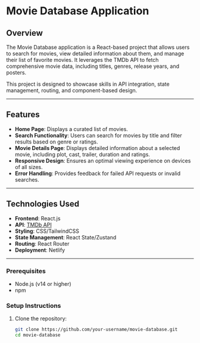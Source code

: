 # Movie Database Application

## **Overview**

The Movie Database application is a React-based project that allows users to search for movies, view detailed information about them, and manage their list of favorite movies. It leverages the TMDb API to fetch comprehensive movie data, including titles, genres, release years, and posters.

This project is designed to showcase skills in API integration, state management, routing, and component-based design.

---

## **Features**

- **Home Page**: Displays a curated list of movies.
- **Search Functionality**: Users can search for movies by title and filter results based on genre or ratings.
- **Movie Details Page**: Displays detailed information about a selected movie, including plot, cast, trailer, duration and ratings.
- **Responsive Design**: Ensures an optimal viewing experience on devices of all sizes.
- **Error Handling**: Provides feedback for failed API requests or invalid searches.

---

## **Technologies Used**

- **Frontend**: React.js
- **API**: [TMDb API](https://developer.themoviedb.org/reference/intro/getting-started)
- **Styling**: CSS/TailwindCSS
- **State Management**: React State/Zustand
- **Routing**: React Router
- **Deployment**: Netlify

---

### **Prerequisites**

- Node.js (v14 or higher)
- npm

### **Setup Instructions**

1. Clone the repository:
   ```bash
   git clone https://github.com/your-username/movie-database.git
   cd movie-database
   ```
